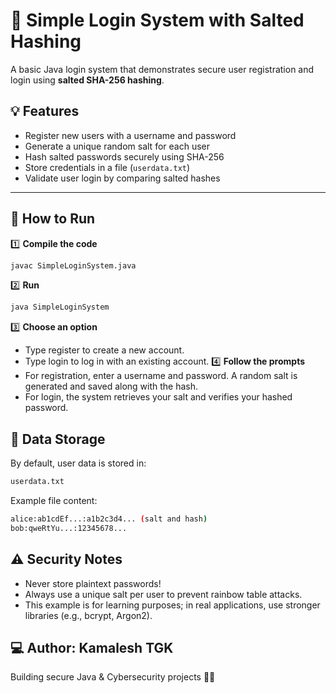 # 🔐 Simple Login System with Salted Hashing

A basic Java login system that demonstrates secure user registration and login using **salted SHA-256 hashing**.

## 💡 Features

- Register new users with a username and password
- Generate a unique random salt for each user
- Hash salted passwords securely using SHA-256
- Store credentials in a file (`userdata.txt`)
- Validate user login by comparing salted hashes

---

## 🚀 How to Run

1️⃣ **Compile the code**

```bash
javac SimpleLoginSystem.java
```
2️⃣ **Run**
```bash
java SimpleLoginSystem
```
3️⃣ **Choose an option**
- Type register to create a new account.
- Type login to log in with an existing account.
4️⃣ **Follow the prompts**
- For registration, enter a username and password. A random salt is generated and saved along
   with the hash.
- For login, the system retrieves your salt and verifies your hashed password.

## 📄 Data Storage
By default, user data is stored in:
```bash
userdata.txt
```
Example file content:
```bash
alice:ab1cdEf...:a1b2c3d4... (salt and hash)
bob:qweRtYu...:12345678...
```
## ⚠️ Security Notes
- Never store plaintext passwords!
- Always use a unique salt per user to prevent rainbow table attacks.
- This example is for learning purposes; in real applications, use stronger libraries (e.g., bcrypt, Argon2).

## 💻 Author: Kamalesh TGK <br>
Building secure Java & Cybersecurity projects 💙🚀
